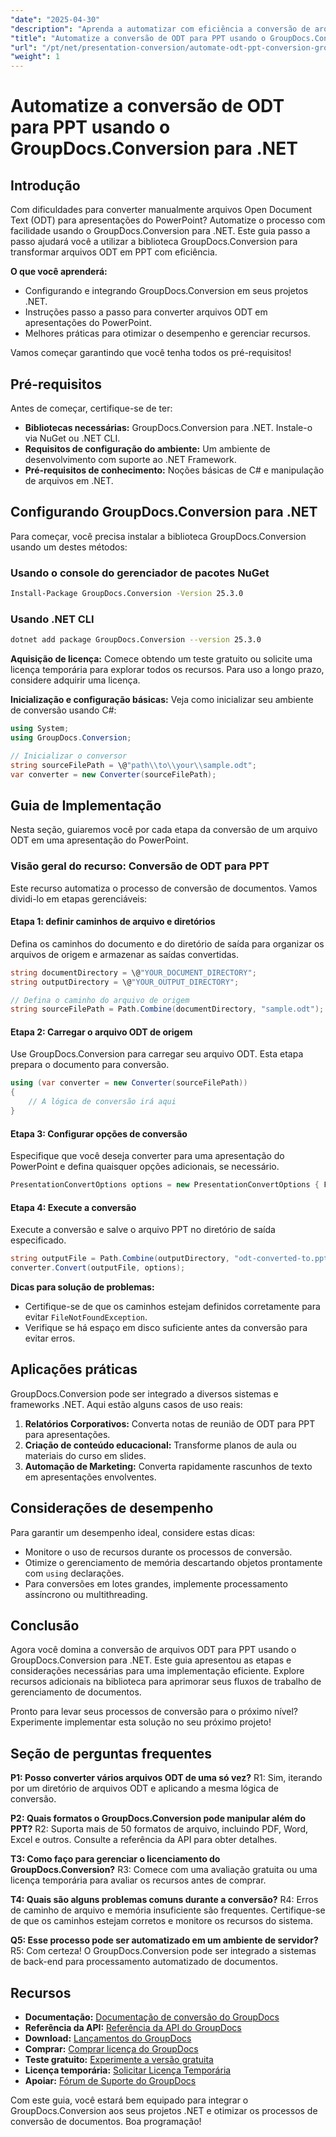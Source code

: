 ```yaml
---
"date": "2025-04-30"
"description": "Aprenda a automatizar com eficiência a conversão de arquivos Open Document Text (ODT) em apresentações do PowerPoint usando o GroupDocs.Conversion para .NET. Siga este guia passo a passo."
"title": "Automatize a conversão de ODT para PPT usando o GroupDocs.Conversion para .NET | Guia passo a passo"
"url": "/pt/net/presentation-conversion/automate-odt-ppt-conversion-groupdocs-net/"
"weight": 1
---
```


# Automatize a conversão de ODT para PPT usando o GroupDocs.Conversion para .NET

## Introdução

Com dificuldades para converter manualmente arquivos Open Document Text (ODT) para apresentações do PowerPoint? Automatize o processo com facilidade usando o GroupDocs.Conversion para .NET. Este guia passo a passo ajudará você a utilizar a biblioteca GroupDocs.Conversion para transformar arquivos ODT em PPT com eficiência.

**O que você aprenderá:**
- Configurando e integrando GroupDocs.Conversion em seus projetos .NET.
- Instruções passo a passo para converter arquivos ODT em apresentações do PowerPoint.
- Melhores práticas para otimizar o desempenho e gerenciar recursos.

Vamos começar garantindo que você tenha todos os pré-requisitos!

## Pré-requisitos

Antes de começar, certifique-se de ter:
- **Bibliotecas necessárias:** GroupDocs.Conversion para .NET. Instale-o via NuGet ou .NET CLI.
- **Requisitos de configuração do ambiente:** Um ambiente de desenvolvimento com suporte ao .NET Framework.
- **Pré-requisitos de conhecimento:** Noções básicas de C# e manipulação de arquivos em .NET.

## Configurando GroupDocs.Conversion para .NET

Para começar, você precisa instalar a biblioteca GroupDocs.Conversion usando um destes métodos:

### Usando o console do gerenciador de pacotes NuGet
```bash
Install-Package GroupDocs.Conversion -Version 25.3.0
```

### Usando .NET CLI
```bash
dotnet add package GroupDocs.Conversion --version 25.3.0
```

**Aquisição de licença:**
Comece obtendo um teste gratuito ou solicite uma licença temporária para explorar todos os recursos. Para uso a longo prazo, considere adquirir uma licença.

**Inicialização e configuração básicas:**
Veja como inicializar seu ambiente de conversão usando C#:

```csharp
using System;
using GroupDocs.Conversion;

// Inicializar o conversor
string sourceFilePath = \@"path\\to\\your\\sample.odt";
var converter = new Converter(sourceFilePath);
```

## Guia de Implementação

Nesta seção, guiaremos você por cada etapa da conversão de um arquivo ODT em uma apresentação do PowerPoint.

### Visão geral do recurso: Conversão de ODT para PPT
Este recurso automatiza o processo de conversão de documentos. Vamos dividi-lo em etapas gerenciáveis:

#### Etapa 1: definir caminhos de arquivo e diretórios
Defina os caminhos do documento e do diretório de saída para organizar os arquivos de origem e armazenar as saídas convertidas.

```csharp
string documentDirectory = \@"YOUR_DOCUMENT_DIRECTORY";
string outputDirectory = \@"YOUR_OUTPUT_DIRECTORY";

// Defina o caminho do arquivo de origem
string sourceFilePath = Path.Combine(documentDirectory, "sample.odt");
```

#### Etapa 2: Carregar o arquivo ODT de origem
Use GroupDocs.Conversion para carregar seu arquivo ODT. Esta etapa prepara o documento para conversão.

```csharp
using (var converter = new Converter(sourceFilePath))
{
    // A lógica de conversão irá aqui
}
```

#### Etapa 3: Configurar opções de conversão
Especifique que você deseja converter para uma apresentação do PowerPoint e defina quaisquer opções adicionais, se necessário.

```csharp
PresentationConvertOptions options = new PresentationConvertOptions { Format = GroupDocs.Conversion.FileTypes.PresentationFileType.Ppt };
```

#### Etapa 4: Execute a conversão
Execute a conversão e salve o arquivo PPT no diretório de saída especificado.

```csharp
string outputFile = Path.Combine(outputDirectory, "odt-converted-to.ppt");
converter.Convert(outputFile, options);
```

**Dicas para solução de problemas:**
- Certifique-se de que os caminhos estejam definidos corretamente para evitar `FileNotFoundException`.
- Verifique se há espaço em disco suficiente antes da conversão para evitar erros.

## Aplicações práticas

GroupDocs.Conversion pode ser integrado a diversos sistemas e frameworks .NET. Aqui estão alguns casos de uso reais:

1. **Relatórios Corporativos:** Converta notas de reunião de ODT para PPT para apresentações.
2. **Criação de conteúdo educacional:** Transforme planos de aula ou materiais do curso em slides.
3. **Automação de Marketing:** Converta rapidamente rascunhos de texto em apresentações envolventes.

## Considerações de desempenho

Para garantir um desempenho ideal, considere estas dicas:
- Monitore o uso de recursos durante os processos de conversão.
- Otimize o gerenciamento de memória descartando objetos prontamente com `using` declarações.
- Para conversões em lotes grandes, implemente processamento assíncrono ou multithreading.

## Conclusão

Agora você domina a conversão de arquivos ODT para PPT usando o GroupDocs.Conversion para .NET. Este guia apresentou as etapas e considerações necessárias para uma implementação eficiente. Explore recursos adicionais na biblioteca para aprimorar seus fluxos de trabalho de gerenciamento de documentos.

Pronto para levar seus processos de conversão para o próximo nível? Experimente implementar esta solução no seu próximo projeto!

## Seção de perguntas frequentes

**P1: Posso converter vários arquivos ODT de uma só vez?**
R1: Sim, iterando por um diretório de arquivos ODT e aplicando a mesma lógica de conversão.

**P2: Quais formatos o GroupDocs.Conversion pode manipular além do PPT?**
R2: Suporta mais de 50 formatos de arquivo, incluindo PDF, Word, Excel e outros. Consulte a referência da API para obter detalhes.

**T3: Como faço para gerenciar o licenciamento do GroupDocs.Conversion?**
R3: Comece com uma avaliação gratuita ou uma licença temporária para avaliar os recursos antes de comprar.

**T4: Quais são alguns problemas comuns durante a conversão?**
R4: Erros de caminho de arquivo e memória insuficiente são frequentes. Certifique-se de que os caminhos estejam corretos e monitore os recursos do sistema.

**Q5: Esse processo pode ser automatizado em um ambiente de servidor?**
R5: Com certeza! O GroupDocs.Conversion pode ser integrado a sistemas de back-end para processamento automatizado de documentos.

## Recursos
- **Documentação:** [Documentação de conversão do GroupDocs](https://docs.groupdocs.com/conversion/net/)
- **Referência da API:** [Referência da API do GroupDocs](https://reference.groupdocs.com/conversion/net/)
- **Download:** [Lançamentos do GroupDocs](https://releases.groupdocs.com/conversion/net/)
- **Comprar:** [Comprar licença do GroupDocs](https://purchase.groupdocs.com/buy)
- **Teste gratuito:** [Experimente a versão gratuita](https://releases.groupdocs.com/conversion/net/)
- **Licença temporária:** [Solicitar Licença Temporária](https://purchase.groupdocs.com/temporary-license/)
- **Apoiar:** [Fórum de Suporte do GroupDocs](https://forum.groupdocs.com/c/conversion/10)

Com este guia, você estará bem equipado para integrar o GroupDocs.Conversion aos seus projetos .NET e otimizar os processos de conversão de documentos. Boa programação!